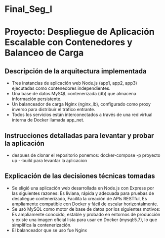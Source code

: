 # Final_Seg_I
# Proyecto: Despliegue de Aplicación Escalable con Contenedores y Balanceo de Carga

## Descripción de la arquitectura implementada
- Tres instancias de aplicación web Node.js (app1, app2, app3) ejecutadas como contenedores independientes. 
- Una base de datos MySQL contenerizada (db) que almacena información persistente.
- Un balanceador de carga Nginx (nginx_lb), configurado como proxy inverso para distribuir el tráfico entrante.
- Todos los servicios están interconectados a través de una red virtual interna de Docker llamada app_net.

## Instrucciones detalladas para levantar y probar la aplicación

- despues de clonar el repositorio ponemos: docker-compose -p proyecto up --build para levantar la aplicacion

##  Explicación de las decisiones técnicas tomadas
- Se eligió una aplicación web desarrollada en Node.js con Express por las siguientes razones: Es liviana, rápida y adecuada para pruebas de despliegue contenerizado, Facilita la creación de APIs RESTful, Es ampliamente compatible con Docker y fácil de escalar horizontalmente.
- Se usó MySQL como motor de base de datos por los siguientes motivos: Es ampliamente conocido, estable y probado en entornos de producción y existe una imagen oficial lista para usar en Docker (mysql:5.7), lo que simplifica la contenerización.
- El balanceador que se uso fue Nginx


